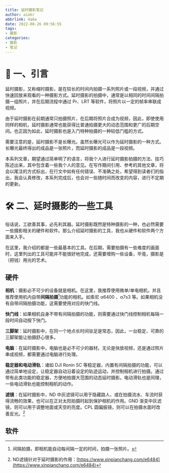 ```yaml
---
title: 延时摄影笔记
author: aiokr
abbrlink: 4a6a
date: 2022-08-26 09:56:55
tags:
- 摄影
categories: 
- 摄影
- 笔记
---
```


# 📃 一、引言

延时摄影，又称缩时摄影，是在较长的时间内拍摄一系列照片或一段视频，并通过快速回放来观看的一种摄影方式。延时摄影的拍摄中，通常是以相同的时间间隔拍摄一组照片，并在后期流程中通过 Pr、LRT 等软件，将照片以一定的帧率串联成视频。

由于延时摄影在前期通常只拍摄照片，在后期将照片合成为视频，因此，即使使用同样的相机，延时摄影通常也能获得比普通拍摄更大的动态范围和更广的后期空间。也正因为如此，延时摄影也是入门特种拍摄的一种较低门槛的方式。

需要注意的是，延时摄影不是长曝光。虽然长曝光可以作为延时摄影的一种方式。长曝光最终得出的成品是一张照片，而延时摄影的成品是一段视频。

本系列文章，期望通过简单明了的语言，将我个人进行延时摄影拍摄的方法、技巧陈述出来，其中包含着一些我个人的意见。在写作期间引用、参考的其他文章，将会以尾注的方式标出，在行文中如有任何错误、不准确之处，希望得到读者们的指出，我会认真修改，本系列完成后，也会对一些随时间而改变的内容，进行不定期的更新。

# 🛠 二、延时摄影的一些工具

俗话说，工欲善其事，必先利其器。延时摄影既然是特种摄影的一种，也必然需要一些摄影相关的硬件和软件。那么介绍延时摄影的工具，我也从硬件和软件两个方面来入手。

在这里，我介绍的都是一些最基本的工具。在后期，需要拍摄有一些难度的画面时，这里列出的工具可能并不能很好地完成，还需要增购一些设备，毕竟，摄影是（把钱）用光的艺术。

## 硬件

**相机**：摄影必不可少的设备就是相机。在这里，我推荐使用微单/单电相机，并且推荐使用机内自带**间隔拍摄**[^1]功能的相机。如索尼 α6400 、α7s3 等。如果相机没有自带间隔拍摄功能，这需要使用对应的快门线。

[^1]: 间隔拍摄，即相机能自动每间隔一定的时间，拍摄一张照片。

**快门线**：如果相机自身不带有间隔拍摄的功能，则需要通过快门线控制相机每隔一段时间自动按下快门。

**三脚架**：延时摄影中，在同一个地点长时间驻足是常态，因此，一台稳定、可靠的三脚架能让拍摄舒心很多。

**电脑**：在延时摄影中，电脑也是必不可少的器材。无论是快放视频，还是通过照片串成视频，都需要通过电脑进行处理。

**稳定器和电动滑轨**：诸如 DJI Ronin SC 等稳定器，内置有间隔拍摄的功能，可以通过简单地设定，让稳定器自动沿着设定的轨迹运动，并控制相机进行拍摄。通过带有此类功能的稳定器，方便地拍摄大范围的动态延时摄影。电动滑轨也是同理，一些电动滑轨也能控制相机的动作。

**滤镜**：在延时摄影中，ND 中灰滤镜可以用于隐藏路人、或在拍摄流水、车流时获得流畅的效果，也可以在正对太阳拍摄时起到保护相机的作用。GND 渐变中灰滤镜，则可以用于调整地面或天空的亮度。CPL 圆偏振镜，则可以在拍摄水面时改善反光。[^2]

[^2]: ND滤镜针对于延时摄影的作用：[https://www.xinpianchang.com/e6484](https://www.xinpianchang.com/e6484)

## 软件





